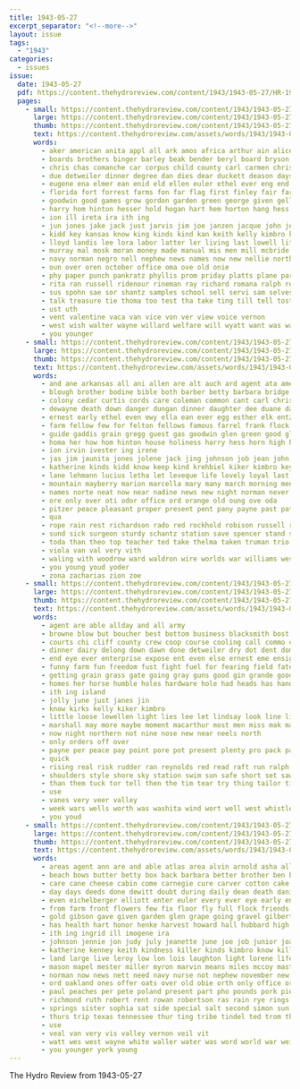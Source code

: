 ```yaml
---
title: 1943-05-27
excerpt_separator: "<!--more-->"
layout: issue
tags:
  - "1943"
categories:
  - issues
issue:
  date: 1943-05-27
  pdf: https://content.thehydroreview.com/content/1943/1943-05-27/HR-1943-05-27.pdf
  pages:
    - small: https://content.thehydroreview.com/content/1943/1943-05-27/small/HR-1943-05-27-01.jpg
      large: https://content.thehydroreview.com/content/1943/1943-05-27/large/HR-1943-05-27-01.jpg
      thumb: https://content.thehydroreview.com/content/1943/1943-05-27/thumbnails/HR-1943-05-27-01.jpg
      text: https://content.thehydroreview.com/assets/words/1943/1943-05-27/HR-1943-05-27-01.txt
      words:
        - aker american anita appl all ark amos africa arthur ain alice alert ada adair are and alva amelia april ask age able ann ago august alfalfa
        - boards brothers binger barley beak bender beryl board bryson beach betty barracks bach butler barbe bel black but better boa books beath barr brother bloom been buy bradley boys bontrager buen burg bagin bobby back birkey buckner bettinger bold begin barker beckel buena belong bert ber ben blanks blas bond book barbara bible bob bill browne bas band boy bedi brecht bont bers blank berry
        - chris chas comanche car corpus child county carl carmen christian can canning cali creek caddo chet corn christi city chamber close church change cheyenne came calendar come churchill cam care canton cox cousin class call carlisle check chief charles college churches coleman cann claude chee colony clara
        - due detweiler dinner degree dan dies dear duckett deason days day decatur duma daughter daughters dungan ditmore duke doing done down dent door dunithan
        - eugene ena elmer ean enid eld ellen euler ethel ever eng end every esther early emil eral emma ear ernest eagle else elwood
        - florida fort forrest farms fon far flag first finley fair farm francisco free friday from frank full furlough franz friends found for frost foster farmer foote field felton flower flowers fan
        - goodwin good games grow gordon garden green george given gell gladys griffin guest gram gan getting graves ghering goes going grove grace glen goldie
        - harry hom hinton hesser hold hogan hart hem horton hang hess herst home heger heidel homes harl horace hamilton hunt her hope harper hinz holle hae hydro homa had head hot hor how hoi has huss held henry hour hood hatfield him heal health hater heard howard hafer hand heidebrecht hus harvey hubbard
        - ion ill ireta ira ith ing
        - jun jones jake jack just jarvis jim joe janzen jacque john jess jean james julius junior june judith junta job jimmy
        - kidd key kansas know king kinds kind kan keith kelly kimbro kay kiker
        - lloyd landis lee lora labor latter ler living last lowell little layman lorance len letter lyon lorei lot leona liberty lass lona levi luck left levis lola lindsay lena lose legion list life leora los lin loud like long ley less lynch lead
        - murray mal mosk moran money made manual mis men mill mcbride matter mille mills miller must maynard mark monday miss mil march miners more milne music mattie marry mer morgan minister mon miles mess mat mike main mond melvin mae menno may man mos mai mildred maguire many maude mast marshall
        - navy norman negro nell nephew news names now new nellie north nadine nickel ned not noel nite naval nice name note noon nee night
        - oun over oren october office oma ove old onie
        - phy paper punch pankratz phyllis prom priday platts plane park persons prost post peer pearl patterson peden pure pryor plan people plenty paul pounds peoples pope peggy pittsburg pound present pleasant paso poppy past peed place parent part public president
        - rita ran russell ridenour rineman ray richard romana ralph read rush rolls ross redo rys ruth rager rene raid road rae ren rant rat roses regular rose roy rudy red raft reynolds
        - sus spohn sae sor shantz samples school sell servi sam selves sis shipman summerfield sen said slemp switzer slagell session south santa springs sunday salute son set stamps soon sugar signa sage saint stores see swart service soar station seen saturday second sister summer sang states sessions seas sons save send slagel sutton such swartzendruber sells seed sas she state sung street short standing spies stamp signal stutzman sheppard sallie saw seat schantz strong staples
        - talk treasure tie thoma too test tha take ting till tell tost tary thomas then tomes truman tom tae tess tor town tam the tures tal texola tee tates than tar tojo teacher texas ton timms thee taken them teach
        - ust uth
        - vent valentine vaca van vice von ver view voice vernon
        - west wish walter wayne willard welfare will wyatt want was way with wal word waters wilson wellman went work war well working wry wat williams white while wee weatherford weeks week wells watkins wheat world
        - you younger
    - small: https://content.thehydroreview.com/content/1943/1943-05-27/small/HR-1943-05-27-02.jpg
      large: https://content.thehydroreview.com/content/1943/1943-05-27/large/HR-1943-05-27-02.jpg
      thumb: https://content.thehydroreview.com/content/1943/1943-05-27/thumbnails/HR-1943-05-27-02.jpg
      text: https://content.thehydroreview.com/assets/words/1943/1943-05-27/HR-1943-05-27-02.txt
      words:
        - and ane arkansas all ani allen are alt auch ard agent ata american america appleman alps albert
        - blough brother bodine bible both barber betty barbara bridge bank baptist burris bet ben big bryan batter brin bread boyd blum beans buckmaster body blood bobby bill binger bei been bren but
        - colony cedar curtis cords care coleman common cant carl christian car count calle creek cause clay college champlin covey chance county caddo city cameron clinton channell cas can chesnutt culvert christ cane cashier charles crampton clifford colo church
        - dewayne death down danger dungan dinner daughter dee duane days dick director ditmore deming doris day
        - ernest early ethel even ewy ella ean ever egg esther elk entz end ent every ewing earl emma edgar
        - farm fellow few for felton fellows famous farrel frank flock fine from folsom friday folks fed fancher frost farms faye fair friends first farmer
        - guide gaddis grain gregg guest gas goodwin glen green good glad going german gue grand gamble grandson gertrude general
        - homa her how hom hinton house holiness harry hess horn high hanes horton hensley hubbard henry honor hin has herbert hei hilda hand helen holes had haines happy hoover heres herndon hool hydro head him hares hawkins hume hansen harold homer home harris helps
        - ion irvin ivester ing irene
        - jas jim jaunita jones jolene jack jing johnson job jean john joe
        - katherine kinds kidd know keep kind krehbiel kiker kimbro key
        - lane lehmann lucius letha let leveque life lovely loyal last leon leaders lines louella lain lela leonard loss lay lathe love lucille left las large leader
        - mountain mayberry marion marcella mary many march morning men mash much monday members mention man mexico matter more minister miller marie mooney mildred minnie maize morton millet may most mccullough mis mor miss made mount
        - names norte neat now near nadine news new night norman never neighbors north not nims
        - ore only over oti odor office ord orange old oung ove oda
        - pitzer peace pleasant proper present pent pany payne past patterson pal patton pebley press phillips par prayer price pastor poe paul pons plenty per profit pride plate people pro pope plan peasant peoples parse
        - qua
        - rope rain rest richardson rado red rockhold robison russell run ropes robert real rong rachel rowland roof rita rank richard rainy riggs robertson roy rent ruth
        - sund sick surgeon sturdy schantz station save spencer stand sony sang sell seller simpson skaggs sister soy schoo state spain said service school sports sweet sot savior shell set send sit slagell sin seeds sale snow seo sutton schaal scott saturday sud seed speak sylvester still sons setting sara sunda sharry shai strong smith stockton sunday side sawatzky second son share south
        - toda than theo top teacher ted take thelma taken truman trio teach them ting thomas taylor triplett the toa tra
        - viola van val very vith
        - waling with woodrow ward waldron wire worlds war williams west will waneta william wieland welding weatherford wear was wilford wee way wide week walk wayne well walter wilson wish work
        - you young youd yoder
        - zona zacharias zion zoe
    - small: https://content.thehydroreview.com/content/1943/1943-05-27/small/HR-1943-05-27-03.jpg
      large: https://content.thehydroreview.com/content/1943/1943-05-27/large/HR-1943-05-27-03.jpg
      thumb: https://content.thehydroreview.com/content/1943/1943-05-27/thumbnails/HR-1943-05-27-03.jpg
      text: https://content.thehydroreview.com/assets/words/1943/1943-05-27/HR-1943-05-27-03.txt
      words:
        - agent are able allday and all army
        - browne blow but boucher best bottom business blacksmith bost better bulkeley body back board bassler basket bay both been boat bank beall brother beach boy blacker break bel
        - courts chi cliff county crew coop course cooling call commo credit city come certain cari clear company came chop code coffee can con clinton
        - dinner dairy delong down dawn done detweiler dry dot dent doms director dash dark delang day
        - end eye ever enterprise expose ent even else ernest eme ensign eve
        - funny farm fun freedom fust fight fuel for fearing field fate fast found fire free from first falling fought fair felt
        - getting grain grass gate going gray guns good gin grande goods gun guess gave gas grenade
        - homes her horse humble holes hardware hole had heads has hand heres hatfield hell held head hes home hydro hundred hard heard hearing heger hun helena hot hide him
        - ith ing island
        - jolly june just janes jin
        - know kirks kelly kiker kimbro
        - little loose lewellen light lies lee let lindsay look line like last less large life long lesson lights lunch live
        - marshall may more maybe moment macarthur most men miss mak made mine members might martino morning mee
        - now night northern not nine nose new near neels north
        - only orders off over
        - payne per peace pay point pore pot present plenty pro pack paper plan peck past park plant pea post planes pennington
        - quick
        - rising real risk rudder ran reynolds red read raft run ralph rough radio
        - shoulders style shore sky station swim sun safe short set saw shells seed strong service see sands story small staring smith show sin shape store say steep swam sons she selves sunrise side stay ship shoe said
        - than them tuck tor tell then the tim tear try thing tailor ting
        - use
        - vanes very veer valley
        - week wars wells worth was washita wind wort well west whistle work white wait will way worst water wave with war went weatherford world
        - you youd
    - small: https://content.thehydroreview.com/content/1943/1943-05-27/small/HR-1943-05-27-04.jpg
      large: https://content.thehydroreview.com/content/1943/1943-05-27/large/HR-1943-05-27-04.jpg
      thumb: https://content.thehydroreview.com/content/1943/1943-05-27/thumbnails/HR-1943-05-27-04.jpg
      text: https://content.thehydroreview.com/assets/words/1943/1943-05-27/HR-1943-05-27-04.txt
      words:
        - areas agent ann are and able atlas area alvin arnold asha all anna ath abe acy aid august adams arabian acres ano age april ather american acre app andrews
        - beach bows butter betty box back barbara better brother ben benny been blair bride bridegroom beulah bacon barrymore barley brought bring bill bergman brothers but brief best bee born basque blue bright basket brown bogart broccoli brian bishop barracks boy body bennett bost big both
        - care cane cheese cabin come carnegie cure carver cotton cake comin claude cad carl canyon crawford caddo city charles cousin cutting creek cam college county child chick cody companion comes can china chester casablanca cecil came colony close canova chambers card class carruth camp church
        - day days deeds done dewitt doubt during daily dean death daniel down dairy dear donald dise deere donlevy denton daughter dan detweiler dinner deering diamond daughters doris
        - even eichelberger elliott enter euler every ever eye early end edward emil eastern egg excellent elmer
        - from farm front flowers few fix floor fly full flock friends former france feit fruit first fleet felton for friend fear furlough favor falkenburg famous frank fern friday fish fiber fruits foote furrow fields
        - gold gibson gave given garden glen grape going gravel gilbert gasho grain godin grass grooms good green gallon guns guest grandson guy geraldine game grow gene
        - has health hart honor henke harvest howard hall hubbard high husband harry heads hom hartford har hams half hand honey heaven hanks humphrey hay hydro hussey home had harold heflin hays harris hansen hoy her harding herbert him hereford held
        - ith ing ingrid ill imogene ira
        - johnson jennie jon judy july jeanette june joe job junior joan jas james jess john
        - katherine kenney keith kindness killer kinds kimbro know kill kansas kind katie kerr keep kidd
        - land large live leroy low lon lois laughton light lorene life loss lovely lucile lewis lent linen lionel long lee late left lena longhorn lynch lord layman lister lace last lamb lane lucille levi loretta len lis legum ling
        - mason mapel mester miller myron marvin means miles mccoy mast mont meals man mis mut michael mill mor mccormick maria many made miss mountain mel mey mary mille madison mai much must maguire may morning mer max monday mon minn more milk most
        - norman now news nett need navy nurse not nephew november new nona night niehues neighbors never north near nickel
        - ord oakland ones offer oats over old obie orth only office orders orde
        - paul peaches per pete poland present part pho pounds pork piece plant pound place power pay price passi patient plenty pare pauline past page pink pricilla plan pam prayer punch pint
        - richmond ruth robert rent rowan robertson ras rain rye rings rogers ring roy red radio rosemary roses rui rich rocks random raw ris ray real ralph
        - springs sister sophia sat side special salt second simon sun sam stand sky start student show soon said stutzman summerfield six schantz stinson swartzendruber shawnee seed sides stroke sudan small standard schlegel station shell sincere steely state straw shows single september sunday simone smith shown suit saturday switzer summer sandy such sale slagell shadow satin school she son shi spray strong see service
        - thurs trip texas tennessee thur ting tribe tindel ted trom thu thurman tha the tommy town tam tae tom tame till thing then table ten taylor tor take times than thomas trio tiny them thom tes top tue
        - use
        - veal van very vis valley vernon veil vit
        - watt wes west wayne white waller water was word world war weiler will wedding whalen want waters week western win weeks walter willard with weatherford warm wife wild wave ward wheat wellman
        - you younger york young
---
```


The Hydro Review from 1943-05-27

<!--more-->

